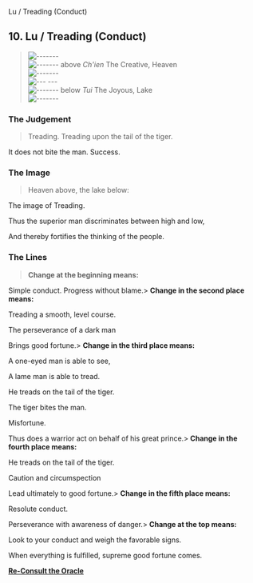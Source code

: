 Lu / Treading (Conduct)
## 10. Lu / Treading (Conduct)
> ![-------](../images/yangU.gif)   
> ![-------](../images/yangU.gif) above _Ch'ien_ The Creative, Heaven  
> ![-------](../images/yangU.gif)   
> ![--- ---](../images/yinU.gif)   
> ![-------](../images/yangU.gif) below _Tui_ The Joyous, Lake  
> ![-------](../images/yangU.gif)
### The Judgement
> Treading. Treading upon the tail of the tiger.  
>  It does not bite the man. Success.
### The Image
> Heaven above, the lake below:  
>  The image of Treading.  
>  Thus the superior man discriminates between high and low,  
>  And thereby fortifies the thinking of the people.
### The Lines
> **Change at the beginning means:**  
>  Simple conduct. Progress without blame.> **Change in the second place means:**  
>  Treading a smooth, level course.  
>  The perseverance of a dark man  
>  Brings good fortune.> **Change in the third place means:**  
>  A one-eyed man is able to see,  
>  A lame man is able to tread.  
>  He treads on the tail of the tiger.  
>  The tiger bites the man.  
>  Misfortune.  
>  Thus does a warrior act on behalf of his great prince.> **Change in the fourth place means:**  
>  He treads on the tail of the tiger.  
>  Caution and circumspection  
>  Lead ultimately to good fortune.> **Change in the fifth place means:**  
>  Resolute conduct.  
>  Perseverance with awareness of danger.> **Change at the top means:**  
>  Look to your conduct and weigh the favorable signs.  
>  When everything is fulfilled, supreme good fortune comes.

**[Re-Consult the Oracle](../index.html)**


